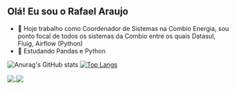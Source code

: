 ## Olá! Eu sou o Rafael Araujo

- 🔭 Hoje trabalho como Coordenador de Sistemas na Combio Energia, sou ponto focal de todos os sistemas da Combio entre os quais Datasul, Fluig, Airflow (Python)
- 🌱 Estudando Pandas e Python

![Anurag's GitHub stats](https://github-readme-stats.vercel.app/api?username=rafaelaraujoraimundo&show_icons=true&theme=radical)
[![Top Langs](https://github-readme-stats.vercel.app/api/top-langs/?username=rafaelaraujoraimundo&layout=donut)](https://github.com/anuraghazra/github-readme-stats)


<a href="https://github.com/anuraghazra/github-readme-stats">
  <img align="center" src="https://github-readme-stats.vercel.app/api/pin/?username=anuraghazra&repo=github-readme-stats" />
</a>
<a href="https://github.com/anuraghazra/convoychat">
  <img align="center" src="https://github-readme-stats.vercel.app/api/pin/?username=anuraghazra&repo=convoychat" />
</a>
